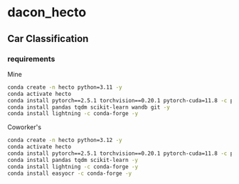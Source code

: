# dacon_hecto
## Car Classification

### requirements
Mine
```bash
conda create -n hecto python=3.11 -y
conda activate hecto
conda install pytorch==2.5.1 torchvision==0.20.1 pytorch-cuda=11.8 -c pytorch -c nvidia -y
conda install pandas tqdm scikit-learn wandb git -y
conda install lightning -c conda-forge -y
```

Coworker's
```bash
conda create -n hecto python=3.12 -y
conda activate hecto
conda install pytorch==2.5.1 torchvision==0.20.1 pytorch-cuda=11.8 -c pytorch -c nvidia -y
conda install pandas tqdm scikit-learn -y
conda install lightning -c conda-forge -y
conda install easyocr -c conda-forge -y
```